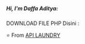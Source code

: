 

##### Hi, I'm Daffa Aditya:

DOWNLOAD FILE PHP Disini : 

⭐️ From [API LAUNDRY](https://drive.google.com/drive/folders/17sr1RixRzt0Mm_gUzC7zgZKEuuaGaKpy?usp=share_link)
